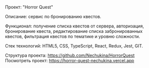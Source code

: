 Проект: "Horror Quest"

Описание: сервис по бронированию квестов.

Функционал: получение списка квестов от сервера, авторизация, бронирование квеста, редактирование списка забронированных квестов, фильтрация квестов по тематике и уровню сложности.

Стек технологий: HTML5, CSS, TypeScript, React, Redux, Jest, GIT.

Структура проекта: https://github.com/Nechukina/HorrorQuest
Посмотреть проект: https://horror-quest-nechukina.vercel.app
